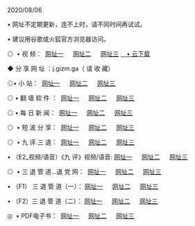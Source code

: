 <p>2020/08/06
<p>• 网址不定期更新，连不上时，请不同时间再试试。
<p>• 建议用谷歌或火狐官方浏览器访问。
<p>◎  • 视 频： 
<a href="http://dcp.shirokuriwaki.com/s/" target="_blank">网址一</a> 　 
<a href="http://dsp.shirokuriwaki.com/s/" target="_blank">网址二</a> 　 
<a href="http://dop.shirokuriwaki.com/tv.html" target="_blank">网址三</a>
<a href="https://disk.yandex.ru/d/wIUK0uxc3Gk4Ng" target="_blank">　• 云下载 </a></p>
<p>◆ 分 享 网 址 ：j.gizm.ga（ 请 收 藏） </p>

<p>◎•  小 站：  
<a href="http://dcp.shirokuriwaki.com/" target="_blank">网址一</a> 　 
<a href="http://dsp.shirokuriwaki.com/" target="_blank">网址二</a> 　 
<a href="http://dop.shirokuriwaki.com/k/" target="_blank">网址三</a></p><p>

<p>◎  • 翻 墙 软 件 ：  
<a href="http://dcp.shirokuriwaki.com/ff/" target="_blank">网址一</a> 　 
<a href="http://dsp.shirokuriwaki.com/s/read/a1_nd.html" target="_blank">网址二</a> 　 
<a href="http://dop.shirokuriwaki.com/ff/index.html" target="_blank">网址三</a></p>
<p>◎  • 每 日 新 闻：  
<a href="http://dcp.shirokuriwaki.com/day/" target="_blank">网址一</a> 　 
<a href="http://dsp.shirokuriwaki.com/day/" target="_blank">网址二</a> 　 
<a href="http://dop.shirokuriwaki.com/day/index.html" target="_blank">网址三</a></p>
<p>◎   • 短 波 分 享：  
<a href="http://dcp.shirokuriwaki.com/h/" target="_blank">网址一</a> 　 
<a href="http://dsp.shirokuriwaki.com/h/" target="_blank">网址二</a> 　 
<a href="http://dop.shirokuriwaki.com/h/index.html" target="_blank">网址三</a></p>
<p>◎   • 九 评.三 退：  
<a href="http://dcp.shirokuriwaki.com/t/" target="_blank">网址一</a> 　 
<a href="http://dsp.shirokuriwaki.com/v2/index.html" target="_blank">网址二</a> 　 
<a href="http://dop.shirokuriwaki.com/tt/index.html" target="_blank">网址三</a> 　</p>
<p>  • （E2_视频/语音）《九 评》视频/语音: 
<a href="http://dcp.shirokuriwaki.com/7738.html" target="_blank">网址一</a> 　 
<a href="http://dsp.shirokuriwaki.com/7614.html" target="_blank">网址二</a> 　 
<a href="http://dop.shirokuriwaki.com/7633.html" target="_blank">网址三</a></p>
<p>◎   • 三 退 管 道...退 党 网：  
<a href="http://dcp.shirokuriwaki.com/go/td1.html" target="_blank">网址一</a> 　 
<a href="http://dsp.shirokuriwaki.com/go/td2.html" target="_blank">网址二</a> 　 
<a href="http://dop.shirokuriwaki.com/go/td3.html" target="_blank">网址三</a></p>
<p>  • （F1） 三 退 管 道（一）： 
<a href="http://dcp.shirokuriwaki.com/dd/" target="_blank">网址一</a> 　 
<a href="http://dsp.shirokuriwaki.com/s/read/a1_tdx.html" target="_blank">网址二</a> 　 
<a href="http://dop.shirokuriwaki.com/dd/" target="_blank">网址三</a></p>
<p>  • （F2）三 退 管 道（二）： 
<a href="http://dsp.shirokuriwaki.com/d/" target="_blank">网址一</a> 　 
<a href="http://dcp.shirokuriwaki.com/d/index.html" target="_blank">网址二</a> 　 
<a href="http://dop.shirokuriwaki.com/d/" target="_blank">网址三</a></p>
<p>◎   • PDF电子书：  
<a href="http://dcp.shirokuriwaki.com/p/" target="_blank">网址一</a> 　 
<a href="http://dsp.shirokuriwaki.com/p/index.html" target="_blank">网址二</a> 　 
<a href="http://dop.shirokuriwaki.com/p/" target="_blank">网址三</a></p>
